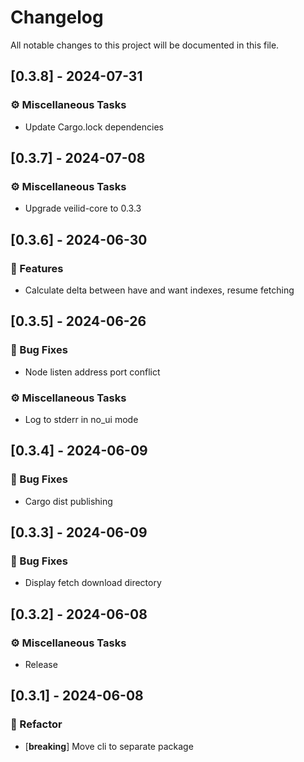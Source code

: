 # Changelog

All notable changes to this project will be documented in this file.

## [0.3.8] - 2024-07-31

### ⚙️ Miscellaneous Tasks

- Update Cargo.lock dependencies

<!-- generated by git-cliff -->
## [0.3.7] - 2024-07-08

### ⚙️ Miscellaneous Tasks

- Upgrade veilid-core to 0.3.3

<!-- generated by git-cliff -->
## [0.3.6] - 2024-06-30

### 🚀 Features

- Calculate delta between have and want indexes, resume fetching

<!-- generated by git-cliff -->
## [0.3.5] - 2024-06-26

### 🐛 Bug Fixes

- Node listen address port conflict

### ⚙️ Miscellaneous Tasks

- Log to stderr in no_ui mode

<!-- generated by git-cliff -->
## [0.3.4] - 2024-06-09

### 🐛 Bug Fixes

- Cargo dist publishing

<!-- generated by git-cliff -->
## [0.3.3] - 2024-06-09

### 🐛 Bug Fixes

- Display fetch download directory

<!-- generated by git-cliff -->
## [0.3.2] - 2024-06-08

### ⚙️ Miscellaneous Tasks

- Release

<!-- generated by git-cliff -->
## [0.3.1] - 2024-06-08

### 🚜 Refactor

- [**breaking**] Move cli to separate package

<!-- generated by git-cliff -->
